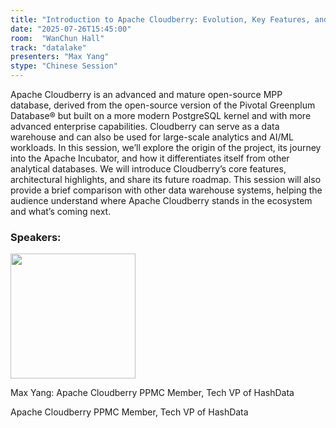 ```yaml
---
title: "Introduction to Apache Cloudberry: Evolution, Key Features, and Roadmap"
date: "2025-07-26T15:45:00"
room:  "WanChun Hall"
track: "datalake"
presenters: "Max Yang"
stype: "Chinese Session"
---
```


Apache Cloudberry is an advanced and mature open-source MPP database, derived from the open-source version of the Pivotal Greenplum Database® but built on a more modern PostgreSQL kernel and with more advanced enterprise capabilities. Cloudberry can serve as a data warehouse and can also be used for large-scale analytics and AI/ML workloads.
In this session, we’ll explore the origin of the project, its journey into the Apache Incubator, and how it differentiates itself from other analytical databases. We will introduce Cloudberry’s core features, architectural highlights, and share its future roadmap. This session will also provide a brief comparison with other data warehouse systems, helping the audience understand where Apache Cloudberry stands in the ecosystem and what’s coming next.

### Speakers:


<img src="https://sessionize.com/image/7d99-400o400o1-KXGZ6fS6aQcuWW63gVwjQs.jpg" width="200" /><br/>

Max Yang: Apache Cloudberry PPMC Member, Tech VP of HashData

Apache Cloudberry PPMC Member, Tech VP of HashData